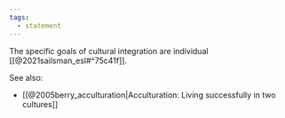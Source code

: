 ```yaml
---
tags:
  - statement
---
```

The specific goals of cultural integration are individual [[@2021sailsman_esl#^75c41f]].

See also: 
- [[@2005berry_acculturation|Acculturation: Living successfully in two cultures]]
